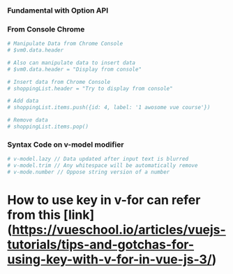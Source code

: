 ### Fundamental with Option API
### From Console Chrome
``` bash
# Manipulate Data from Chrome Console
# $vm0.data.header

# Also can manipulate data to insert data
# $vm0.data.header = "Display from console"

# Insert data from Chrome Console
# shoppingList.header = "Try to display from console"

# Add data
# shoppingList.items.push({id: 4, label: '1 awosome vue course'})

# Remove data
# shoppingList.items.pop()
```

### Syntax Code on v-model modifier
```bash
# v-model.lazy // Data updated after input text is blurred
# v-model.trim // Any whitespace will be automatically remove
# v-mode.number // Oppose string version of a number
```

# How to use key in v-for can refer from this [link] (https://vueschool.io/articles/vuejs-tutorials/tips-and-gotchas-for-using-key-with-v-for-in-vue-js-3/)
